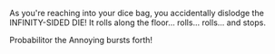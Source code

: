 As you're reaching into your dice bag, you accidentally dislodge the INFINITY-SIDED DIE! It rolls
along the floor... rolls... rolls... and stops.

Probabilitor the Annoying bursts forth!
